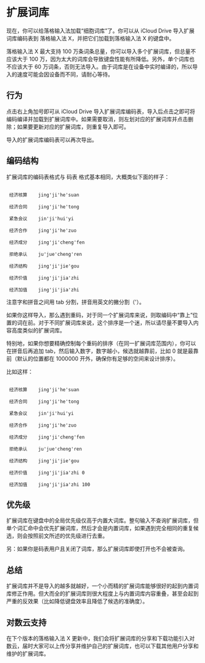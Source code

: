 # 扩展词库

现在，你可以给落格输入法加载“细胞词库”了。你可以从 iCloud Drive 导入扩展词库编码表到 落格输入法 X，并把它们加载到落格输入法 X 的键盘中。

 落格输入法 X 最大支持 100 万条词条总量，你可以导入多个扩展词库，但总量不应该大于 100 万，因为太大的词库会导致键盘性能有所降低。另外，单个词库也不应该大于 60 万词条，否则无法导入。由于词库是在设备中实时编译的，所以导入的速度可能会因设备而不同，请耐心等待。

 ## 行为

 点击右上角加号即可从 iCloud Drive 导入扩展词库编码表，导入后点击之即可将编码编译并加载到扩展词库中。如果需要取消，则左划对应的扩展词库并点击删除；如果要更新对应的扩展词库，则重复导入即可。

 导入的扩展词库编码表可以再次导出。

 ## 编码结构

 扩展词库的编码表格式与 码表 格式基本相同，大概类似下面的样子：

```

 经济核算    jing'ji'he'suan

 经济合同    jing'ji'he'tong

 紧急会议    jin'ji'hui'yi

 经济合作    jing'ji'he'zuo

 经济成分    jing'ji'cheng'fen

 拒绝承认    ju'jue'cheng'ren

 经济结构    jing'ji'jie'gou

 经济价值    jing'ji'jia'zhi

 经济加值    jing'ji'jia'zhi

```

 注意字和拼音之间用 tab 分割，拼音用英文的撇分割（'）。

 如果你这样导入，那么遇到重码，对于同一个扩展词库来说，则取编码中“靠上”位置的词在前。对于不同扩展词库来说，这个排序是一个迷，所以请尽量不要导入内容高度类似的扩展词库。

 特别地，如果你想要精确控制每个重码的排序（在同一扩展词库范围内），你可以在拼音后再追加 tab，然后输入数字，数字越小，候选就越靠前，比如 0 就是最靠前（默认的位置都在 1000000 开外，确保你有足够的空间来设计排序）。

 比如这样：

```

 经济核算    jing'ji'he'suan

 经济合同    jing'ji'he'tong

 紧急会议    jin'ji'hui'yi

 经济合作    jing'ji'he'zuo

 经济成分    jing'ji'cheng'fen

 拒绝承认    ju'jue'cheng'ren

 经济结构    jing'ji'jie'gou

 经济价值    jing'ji'jia'zhi 0

 经济加值    jing'ji'jia'zhi 100

```

 ## 优先级

 扩展词库在键盘中的全局优先级仅高于内置大词库。整句输入不查询扩展词库，但单个词汇命中会优先扩展词库，然后才会是内置词库，如果遇到完全相同的重复候选，则会按照前文所述的优先级进行去重。

 另：如果你是码表用户且关闭了词库，那么扩展词库即使打开也不会被查询。

 ## 总结

 扩展词库并不是导入的越多就越好，一个小而精的扩展词库能够很好的起到内置词库修正作用。但大而全的扩展词库则很大程度上与内置词库内容重叠，甚至会起到严重的反效果（比如降低键盘效率且降低了候选的准确度）。

 ## 对数云支持

 在下个版本的落格输入法 X 更新中，我们会将扩展词库的分享和下载功能引入对数云，届时大家可以上传分享并维护自己的扩展词库，也可以下载其他用户分享和维护的扩展词库。


